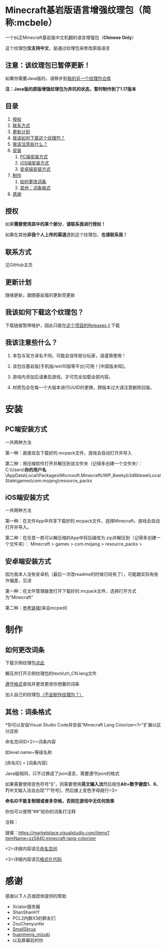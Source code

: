 # Minecraft基岩版语言增强纹理包（简称:mcbele）

一个纠正Minecraft基岩版中文机翻的语言增强包（**Chinese Only**）

这个纹理包**仅支持中文**，是通过纹理包来修改原版语言

## 注意：该纹理包已暂停更新！

如果你需要Java版的，请移步到[我的另一个纹理包仓库](https://github.com/mcwuguodadi/Mcwuguodadi-s-Minecraft-Texture-Packs-Warehouse)

**注：Java版的原版增强纹理包为弃坑的状态，暂时制作到了1.17版本**
## 目录
1. [授权](#授权)
2. [联系方式](#联系方式)
3. [更新计划](#更新计划)
4. [我该如何下载这个纹理包？](#%E6%88%91%E8%AF%A5%E5%A6%82%E4%BD%95%E4%B8%8B%E8%BD%BD%E8%BF%99%E4%B8%AA%E7%BA%B9%E7%90%86%E5%8C%85)
5. [我该注意些什么？](#%E6%88%91%E8%AF%A5%E6%B3%A8%E6%84%8F%E4%BA%9B%E4%BB%80%E4%B9%88)
6. [安装](#安装)
    1. [PC端安装方式](#pc%E7%AB%AF%E5%AE%89%E8%A3%85%E6%96%B9%E5%BC%8F)
    2. [iOS端安装方式](#ios%E7%AB%AF%E5%AE%89%E8%A3%85%E6%96%B9%E5%BC%8F)
    3. [安卓端安装方式](#安卓端安装方式)
7. [制作](#制作)
    1. [如何更改词条](#如何更改词条)
    2. [其他：词条格式](#%E5%85%B6%E4%BB%96%E8%AF%8D%E6%9D%A1%E6%A0%BC%E5%BC%8F)
8. [感谢](#感谢)
## 授权
如果**需要使用其中的某个部分**，**请联系我进行授权！**

如果在其他**非我个人上传的渠道**遇到这个纹理包，**也请联系我！**

## 联系方式
见GitHub主页

## 更新计划
随缘更新，跟随基岩版的更新而更新


## 我该如何下载这个纹理包？

下载链接暂停维护，因此只能在[这个项目的Releases](https://github.com/mcwuguodadi/Minecraft-Bedrock-Edition-Language-Enhancement-Pack/releases)上下载


## 我该注意些什么？
1. 本包与官方译名不同，可能会误导部分玩家，请谨慎使用！

2. 该包仅基岩版[手机版/win10版等平台]可用！[中国版未知]。

3. 游戏内添加后请重启游戏，才可完全加载全部内容。

4. 材质包会在每一个大版本进行UUID的更换，跨版本过大请注意删除旧版。
# 安装
## PC端安装方式
一共两种方法

第一种：直接双击下载好的.mcpack文件，游戏会自动打开并导入

第二种：用压缩软件打开并解压到该文件夹（记得多创建一个文件夹）：
C:\Users\\**你的用户名**\AppData\Local\Packages\Microsoft.MinecraftUWP_8wekyb3d8bbwe\LocalState\games\com.mojang\resource_packs
## iOS端安装方式
一共两种方法

第一种：在文件App中共享下载好的.mcpack文件，选择Minecraft，游戏会自动打开并导入。

第二种：在任意一款可以解压缩的App中将后缀改为.zip并解压到（记得多创建一个文件夹）：
Minecraft > games > com.mojang > resource_packs >
## 安卓端安装方式
因为我本人没有安卓机（最后一次改readme的时候已经有了），可能跟实际有些许偏差，见谅

第一种：在文件管理器里打开下载好的.mcpack文件，选择打开方式为“Minecraft”

第二种：[参考链接](https://mcpedl.com/how-to-install-minecraft-pe-texture-packs-for-android/)[来自mcpedl]
# 制作
## 如何更改词条
下载示例纹理包[点此](https://aka.ms/resourcepacktemplate)

解压并打开示例纹理包的texts\zh_CN.lang文件

[遵守格式](#%E5%85%B6%E4%BB%96%E8%AF%8D%E6%9D%A1%E6%A0%BC%E5%BC%8F)查找并更改更改你想要的词条

加入自己的纹理包[（不会制作纹理包？）](https://zh.minecraft.wiki/w/%E6%95%99%E7%A8%8B/%E5%88%B6%E4%BD%9C%E8%B5%84%E6%BA%90%E9%99%84%E5%8A%A0%E5%8C%85)

## 其他：词条格式
*你可以安装Visual Studio Code并安装“Minecraft Lang Colorizer<1>”扩展以区分这些

命名空间ID<2>=词条内容

如level.name=等级名称

[命名ID] = [词条内容]

Java版相同，只不过换成了json语言，需要遵守json的格式

如果需要使用变色符号“§”，则需要使用**英文输入法**然后按住**Alt+数字键盘1、6、7**[中文输入法会出现"?"符号]，然后接上变色字母就行<3>

**命名ID不能复制错或者多空格，否则在游戏中无任何效果**

你也可以使用“##”给你的词条打注释

注释：

链接：https://marketplace.visualstudio.com/items?itemName=zz5840.minecraft-lang-colorizer

<2>详细内容请见[命名空间](https://zh.minecraft.wiki/w/%E5%91%BD%E5%90%8D%E7%A9%BA%E9%97%B4ID)

<3>详细内容请见[格式化代码](https://zh.minecraft.wiki/w/%E6%A0%BC%E5%BC%8F%E5%8C%96%E4%BB%A3%E7%A0%81)

# 感谢
感谢以下人员或团体提供的帮助
- Xciator服务器
- ShanShanHY
- PCL2内群X3的群友们
- ZouChenyunfei
- [SmallSkrua](https://afdian.net/@SkruaClub)
- [huanmeng_mizuki](https://afdian.net/@yuzuki)
- 以及屏幕前的你

